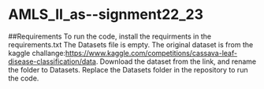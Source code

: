 # AMLS_II_as--signment22_23
##Requirements
To run the code, install the requirments in the requirements.txt
The Datasets file is empty. The original dataset is from the kaggle challange:https://www.kaggle.com/competitions/cassava-leaf-disease-classification/data.
Download the dataset from the link, and rename the folder to Datasets. Replace the Datasets folder in the repository to run the code.

##
